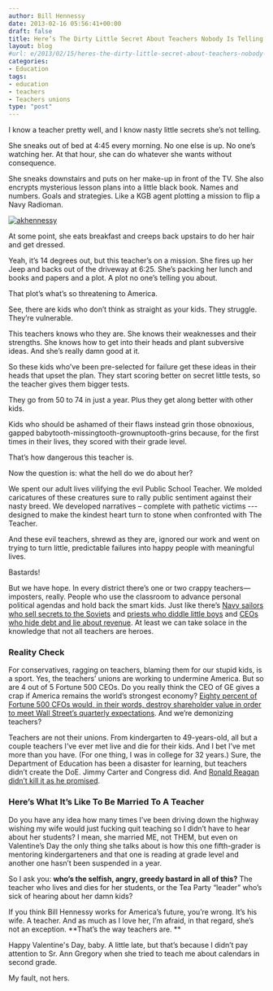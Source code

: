 ```yaml
---
author: Bill Hennessy
date: 2013-02-16 05:56:41+00:00
draft: false
title: Here’s The Dirty Little Secret About Teachers Nobody Is Telling You About
layout: blog
#url: e/2013/02/15/heres-the-dirty-little-secret-about-teachers-nobody-is-telling-you-about/
categories:
- Education
tags:
- education
- teachers
- Teachers unions
type: "post"
---
```


I know a teacher pretty well, and I know nasty little secrets she’s not telling.

She sneaks out of bed at 4:45 every morning. No one else is up. No one’s watching her. At that hour, she can do whatever she wants without consequence.

She sneaks downstairs and puts on her make-up in front of the TV. She also encrypts mysterious lesson plans into a little black book. Names and numbers. Goals and strategies. Like a KGB agent plotting a mission to flip a Navy Radioman. 

[![akhennessy](https://ludicrite.files.wordpress.com/2013/02/akhennessy_thumb.png)
](https://ludicrite.files.wordpress.com/2013/02/akhennessy.png)

At some point, she eats breakfast and creeps back upstairs to do her hair and get dressed.

Yeah, it’s 14 degrees out, but this teacher’s on a mission. She fires up her Jeep and backs out of the driveway at 6:25. She’s packing her lunch and books and papers and a plot. A plot no one’s telling you about.

That plot’s what’s so threatening to America. 

See, there are kids who don’t think as straight as your kids. They struggle. They’re vulnerable. 

This teachers knows who they are. She knows their weaknesses and their strengths. She knows how to get into their heads and plant subversive ideas. And she’s really damn good at it.

So these kids who’ve been pre-selected for failure get these ideas in their heads that upset the plan. They start scoring better on secret little tests, so the teacher gives them bigger tests. 

They go from 50 to 74 in just a year. Plus they get along better with other kids.

Kids who should be ashamed of their flaws instead grin those obnoxious, gapped babytooth-missingtooth-grownuptooth-grins because, for the first times in their lives, they scored with their grade level. 

That’s how dangerous this teacher is.

Now the question is: what the hell do we do about her?

We spent our adult lives vilifying the evil Public School Teacher. We molded caricatures of these creatures sure to rally public sentiment against their nasty breed. We developed narratives – complete with pathetic victims --- designed to make the kindest heart turn to stone when confronted with The Teacher.

And these evil teachers, shrewd as they are, ignored our work and went on trying to turn little, predictable failures into happy people with meaningful lives. 

Bastards!

But we have hope. In every district there’s one or two crappy teachers—imposters, really. People who use the classroom to advance personal political agendas and hold back the smart kids. Just like there’s [Navy sailors who sell secrets to the Soviets](https://en.wikipedia.org/wiki/John_Anthony_Walker) and [priests who diddle little boys](https://www.timesunion.com/news/crime/article/LA-cardinal-to-be-deposed-in-abuse-lawsuit-4282216.php) and [CEOs who hide debt and lie about revenue](https://voices.yahoo.com/the-enron-scandal-crime-scandal-tragedy-controversy-136695.html?cat=3). At least we can take solace in the knowledge that not all teachers are heroes.

### Reality Check

For conservatives, ragging on teachers, blaming them for our stupid kids, is a sport. Yes, the teachers’ unions are working to undermine America. But so are 4 out of 5 Fortune 500 CEOs. Do you really think the CEO of GE gives a crap if America remains the world’s strongest economy? [Eighty percent of Fortune 500 CFOs would, in their words, destroy shareholder value in order to meet Wall Street’s quarterly expectations](https://www.linkedin.com/today/post/article/20130130125543-17102372-don-t-let-short-termism-kill-your-business). And we’re demonizing teachers? 

Teachers are not their unions. From kindergarten to 49-years-old, all but a couple teachers I’ve ever met live and die for their kids. And I bet I’ve met more than you have. (For one thing, I was in college for 32 years.) Sure, the Department of Education has been a disaster for learning, but teachers didn’t create the DoE. Jimmy Carter and Congress did. And [Ronald Reagan didn’t kill it as he promised](https://www.wnd.com/2004/12/27895/). 

### Here’s What It’s Like To Be Married To A Teacher

Do you have any idea how many times I’ve been driving down the highway wishing my wife would just fucking quit teaching so I didn’t have to hear about her students? I mean, she married ME, not THEM, but even on Valentine’s Day the only thing she talks about is how this one fifth-grader is mentoring kindergarteners and that one is reading at grade level and another one hasn’t been suspended in a year. 

So I ask you: **who’s the selfish, angry, greedy bastard in all of this?** The teacher who lives and dies for her students, or the Tea Party “leader” who’s sick of hearing about her damn kids?

If you think Bill Hennessy works for America’s future, you’re wrong. It’s his wife. A teacher. And as much as I love her, I’m afraid, in that regard, she’s not an exception. **That’s the way teachers are. **

Happy Valentine's Day, baby. A little late, but that’s because I didn’t pay attention to Sr. Ann Gregory when she tried to teach me about calendars in second grade. 

My fault, not hers. 
